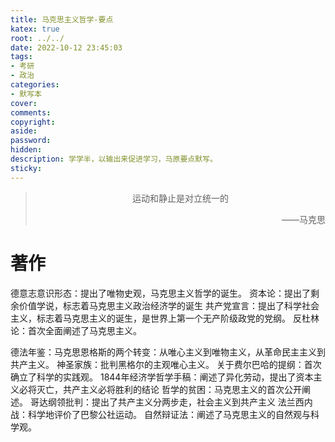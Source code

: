 ```yaml
---
title: 马克思主义哲学-要点
katex: true
root: ../../
date: 2022-10-12 23:45:03
tags:
- 考研
- 政治
categories:
- 默写本
cover:
comments:
copyright:
aside:
password:
hidden:
description: 学学半，以输出来促进学习，马原要点默写。
sticky:
---
```


> <center>运动和静止是对立统一的</center>
> <p align="right">——马克思</p>
>

# 著作

德意志意识形态：提出了唯物史观，马克思主义哲学的诞生。
资本论：提出了剩余价值学说，标志着马克思主义政治经济学的诞生
共产党宣言：提出了科学社会主义，标志着马克思主义的诞生，是世界上第一个无产阶级政党的党纲。
反杜林论：首次全面阐述了马克思主义。

德法年鉴：马克思恩格斯的两个转变：从唯心主义到唯物主义，从革命民主主义到共产主义。
神圣家族：批判黑格尔的主观唯心主义。
关于费尔巴哈的提纲：首次确立了科学的实践观。
1844年经济学哲学手稿：阐述了异化劳动，提出了资本主义必将灭亡，共产主义必将胜利的结论
哲学的贫困：马克思主义的首次公开阐述。
哥达纲领批判：提出了共产主义分两步走，社会主义到共产主义
法兰西内战：科学地评价了巴黎公社运动。
自然辩证法：阐述了马克思主义的自然观与科学观。
